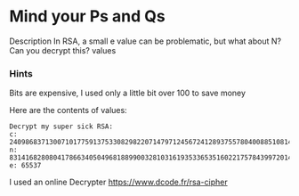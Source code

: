 # Mind your Ps and Qs

Description
In RSA, a small e value can be problematic, but what about N? Can you decrypt this? values

### Hints
Bits are expensive, I used only a little bit over 100 to save money

Here are the contents of values:

```
Decrypt my super sick RSA:
c: 240986837130071017759137533082982207147971245672412893755780400885108149004760496
n: 831416828080417866340504968188990032810316193533653516022175784399720141076262857
e: 65537
```

I used an online Decrypter 
https://www.dcode.fr/rsa-cipher



